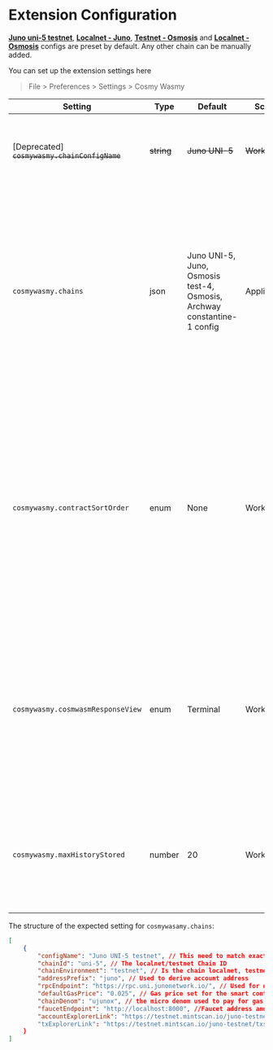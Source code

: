 
# Extension Configuration

**[Juno uni-5 testnet](https://testnet.ping.pub/juno)**, **[Localnet - Juno](https://github.com/CosmosContracts/juno/pkgs/container/juno)**, **[Testnet - Osmosis](https://docs.osmosis.zone/developing/network/explorers.html#testnet)** and **[Localnet - Osmosis](https://docs.osmosis.zone/developing/tools/localosmosis.html#what-is-localosmosis)** configs are preset by default. Any other chain can be manually added.

You can set up the extension settings here 
> File > Preferences > Settings > Cosmy Wasmy



| Setting | Type | Default  | Scope | Details |
| --------|------|----------|-------|---------|
| [Deprecated] ~~`cosmywasmy.chainConfigName`~~ | ~~string~~ | ~~Juno UNI-5~~ | ~~Workspace~~ | ~~This setting is used to select which of the given Chain configs is to be used in this workspace~~ |
| `cosmywasmy.chains`  | json   | Juno UNI-5, Juno, Osmosis test-4, Osmosis, Archway constantine-1 config | Application | This setting stores an array of JSON objects which contains the Chain config details. <br /> This setting can be expanded to include any localnet or testnet chains (_mainnet not recommended_). <br/> The structure of the expected setting is elaborated below this table  |
| `cosmywasmy.contractSortOrder` | enum   | None | Workspace | This setting controls the sorting order of the Smart Contracts in the Contract view <br /> * Alphabetical - Sort the Smart Contracts alphabetically by their label<br /> * CodeId - Sort the Smart Contracts by the Code ID<br /> * None - No explicit sorting - Maintains the order the contracts were imported in |
| `cosmywasmy.cosmwasmResponseView` | enum   | Terminal | Workspace | This setting controls where the smart contract interactions should be displayed <br /> * NewFile - Open a new dummy doc with response <br /> * Terminal -  A seperate output channel by Cosmy Wasmy in the Output view |
| `cosmywasmy.maxHistoryStored` | number | 20 | Workspace | Controls the latest number of queries and txs kept in history for easy re-execution. If set to `0` the feature is disabled and nothing is stored |


The structure of the expected setting for `cosmywasamy.chains`:
```json
[
    {
        "configName": "Juno UNI-5 testnet", // This need to match exactly the `cosmywasmy.chainConfigName` when the chain config needs to be selected
        "chainId": "uni-5", // The localnet/testnet Chain ID
        "chainEnvironment": "testnet", // Is the chain localnet, testnet or (god forbid 😨) mainnet
        "addressPrefix": "juno", // Used to derive account address
        "rpcEndpoint": "https://rpc.uni.junonetwork.io/", // Used for query and tx exec of smart contracts
        "defaultGasPrice": "0.025", // Gas price set for the smart contract tx execution
        "chainDenom": "ujunox", // the micro denom used to pay for gas and to track account balance
        "faucetEndpoint": "http://localhost:8000", //Faucet address and port to request funds
        "accountExplorerLink": "https://testnet.mintscan.io/juno-testnet/account/${accountAddress}", //Block explorer url which includes '${accountAddress}' text to generate account url
        "txExplorerLink": "https://testnet.mintscan.io/juno-testnet/txs/${txHash}" // Block explorer url which includes '${txHash}' text to generate tx url
    }
]
```
